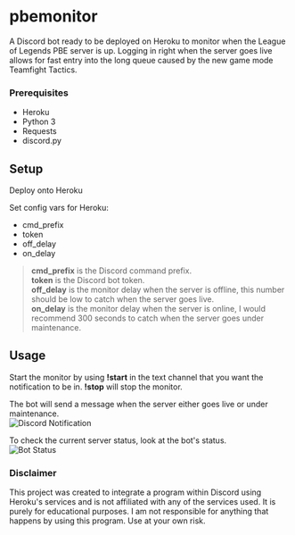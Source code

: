 # pbemonitor

A Discord bot ready to be deployed on Heroku to monitor when the League of Legends PBE server is up. Logging in right when the server goes live allows for fast entry into the long queue caused by the new game mode Teamfight Tactics.

### Prerequisites
- Heroku
- Python 3  
- Requests  
- discord.py

## Setup
Deploy onto Heroku

Set config vars for Heroku:  
- cmd_prefix  
- token
- off_delay
- on_delay

> **cmd_prefix** is the Discord command prefix.  
> **token** is the Discord bot token.  
> **off_delay** is the monitor delay when the server is offline, this number should be low to catch when the server goes live.  
> **on_delay** is the monitor delay when the server is online, I would recommend 300 seconds to catch when the server goes under maintenance.  

## Usage
Start the monitor by using **!start** in the text channel that you want the notification to be in. **!stop** will stop the monitor.  

The bot will send a message when the server either goes live or under maintenance.  
![Discord Notification](https://i.imgur.com/KLZf071.png)   

To check the current server status, look at the bot's status.  
![Bot Status](https://i.imgur.com/SFjZxH3.png)  

### Disclaimer
This project was created to integrate a program within Discord using Heroku's services and is not affiliated with any of the services used. It is purely for educational purposes. I am not responsible for anything that happens by using this program. Use at your own risk.
